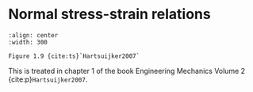 ```{index} Stresses
```
```{index} Strains
```
# Normal stress-strain relations

```{figure} ./stress-strain_data/image.png
:align: center
:width: 300

Figure 1.9 {cite:ts}`Hartsuijker2007`
```

This is treated in chapter 1 of the book Engineering Mechanics Volume 2 {cite:p}`Hartsuijker2007`.